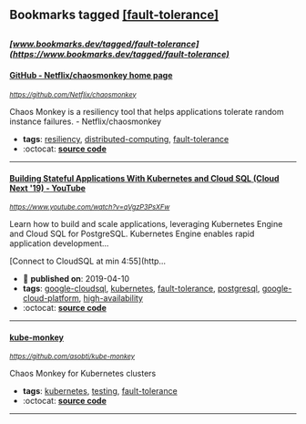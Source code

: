 ## Bookmarks tagged [[fault-tolerance]](https://www.bookmarks.dev?q=[fault-tolerance])

_<sup><sup>[www.bookmarks.dev/tagged/fault-tolerance](https://www.bookmarks.dev/tagged/fault-tolerance)</sup></sup>_
---
#### [GitHub - Netflix/chaosmonkey home page](https://github.com/Netflix/chaosmonkey)
_<sup>https://github.com/Netflix/chaosmonkey</sup>_

Chaos Monkey is a resiliency tool that helps applications tolerate random instance failures. - Netflix/chaosmonkey
* **tags**: [resiliency](../tagged/resiliency.md), [distributed-computing](../tagged/distributed-computing.md), [fault-tolerance](../tagged/fault-tolerance.md)
* :octocat: **[source code](https://github.com/Netflix/chaosmonkey)**
---
#### [Building Stateful Applications With Kubernetes and Cloud SQL (Cloud Next '19) - YouTube](https://www.youtube.com/watch?v=qVgzP3PsXFw)
_<sup>https://www.youtube.com/watch?v=qVgzP3PsXFw</sup>_

Learn how to build and scale applications, leveraging Kubernetes Engine and Cloud SQL for PostgreSQL. Kubernetes Engine enables rapid application development...

[Connect to CloudSQL at min 4:55](http...
* :calendar: **published on**: 2019-04-10
* **tags**: [google-cloudsql](../tagged/google-cloudsql.md), [kubernetes](../tagged/kubernetes.md), [fault-tolerance](../tagged/fault-tolerance.md), [postgresql](../tagged/postgresql.md), [google-cloud-platform](../tagged/google-cloud-platform.md), [high-availability](../tagged/high-availability.md)
* :octocat: **[source code](https://github.com/GoogleCloudPlatform/gmemegen)**
---
#### [kube-monkey](https://github.com/asobti/kube-monkey)
_<sup>https://github.com/asobti/kube-monkey</sup>_

Chaos Monkey for Kubernetes clusters
* **tags**: [kubernetes](../tagged/kubernetes.md), [testing](../tagged/testing.md), [fault-tolerance](../tagged/fault-tolerance.md)
* :octocat: **[source code](https://github.com/asobti/kube-monkey)**
---
